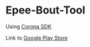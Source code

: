 # Epee-Bout-Tool

Using [Corona SDK](https://coronalabs.com/)

Link to [Google Play Store](https://play.google.com/store/apps/details?id=com.HCl.Epee_Bout_Tool)

